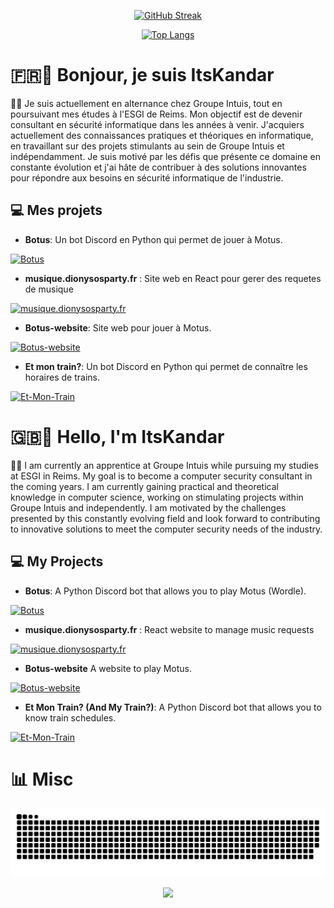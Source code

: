 <div align="center">

  
  [![GitHub Streak](http://github-readme-streak-stats.herokuapp.com?user=ItsKandar&hide_border=true&date_format=j%20M%5B%20Y%5D&background=DD272700&stroke=FAB795&border=0D111700&ring=E95678&fire=E96D38&currStreakNum=CFCFCF&sideNums=979797&currStreakLabel=DCA629&sideLabels=FF87AB&dates=A3A3A3)](https://git.io/streak-stats)
  
  [![Top Langs](https://github-readme-stats.vercel.app/api/top-langs/?username=ItsKandar&layout=donut&theme=dracula&hide_border=true)](https://github.com/ItsKandar)
</div>

# 🇫🇷👋 Bonjour, je suis ItsKandar

👨‍💻 Je suis actuellement en alternance chez Groupe Intuis, tout en poursuivant mes études à l'ESGI de Reims. Mon objectif est de devenir consultant en sécurité informatique dans les années à venir. J'acquiers actuellement des connaissances pratiques et théoriques en informatique, en travaillant sur des projets stimulants au sein de Groupe Intuis et indépendamment. Je suis motivé par les défis que présente ce domaine en constante évolution et j'ai hâte de contribuer à des solutions innovantes pour répondre aux besoins en sécurité informatique de l'industrie.

## 💻 Mes projets

- **Botus**: Un bot Discord en Python qui permet de jouer à Motus.
  
[![Botus](https://github-readme-stats.vercel.app/api/pin/?username=ItsKandar&repo=botus)](https://github.com/itskandar/botus)

- **musique.dionysosparty.fr** : Site web en React pour gerer des requetes de musique
  
[![musique.dionysosparty.fr](https://github-readme-stats.vercel.app/api/pin/?username=ItsKandar&repo=musique.dionysosparty.fr)](https://github.com/itskandar/musique.dionysosparty.fr)

- **Botus-website**: Site web pour jouer à Motus.

[![Botus-website](https://github-readme-stats.vercel.app/api/pin/?username=ItsKandar&repo=botus-website)](https://github.com/itskandar/botus-website)

- **Et mon train?**: Un bot Discord en Python qui permet de connaître les horaires de trains.

[![Et-Mon-Train](https://github-readme-stats.vercel.app/api/pin/?username=ItsKandar&repo=et-mon-train)](https://github.com/itskandar/et-mon-train)

# 🇬🇧👋 Hello, I'm ItsKandar

👨‍💻 I am currently an apprentice at Groupe Intuis while pursuing my studies at ESGI in Reims. My goal is to become a computer security consultant in the coming years. I am currently gaining practical and theoretical knowledge in computer science, working on stimulating projects within Groupe Intuis and independently. I am motivated by the challenges presented by this constantly evolving field and look forward to contributing to innovative solutions to meet the computer security needs of the industry.

## 💻 My Projects

- **Botus**: A Python Discord bot that allows you to play Motus (Wordle).
  
[![Botus](https://github-readme-stats.vercel.app/api/pin/?username=ItsKandar&repo=botus)](https://github.com/itskandar/botus)

- **musique.dionysosparty.fr** : React website to manage music requests
  
[![musique.dionysosparty.fr](https://github-readme-stats.vercel.app/api/pin/?username=ItsKandar&repo=musique.dionysosparty.fr)](https://github.com/itskandar/musique.dionysosparty.fr)

- **Botus-website** A website to play Motus.

[![Botus-website](https://github-readme-stats.vercel.app/api/pin/?username=ItsKandar&repo=botus-website)](https://github.com/itskandar/botus-website)

- **Et Mon Train? (And My Train?)**: A Python Discord bot that allows you to know train schedules.

[![Et-Mon-Train](https://github-readme-stats.vercel.app/api/pin/?username=ItsKandar&repo=et-mon-train)](https://github.com/itskandar/et-mon-train)

# 📊 Misc
<div align="center">

  
  ![Snake animation](https://github.com/Miliexe/Miliexe/blob/output/github-contribution-grid-snake-dark.svg?palette=github-dark)
  
  ![](https://komarev.com/ghpvc/?username=ItsKandar&label=thanks+for+visiting&style=for-the-badge&color=000000)
</div>
